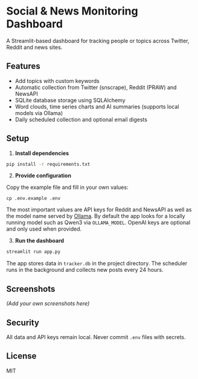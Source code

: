 # Social & News Monitoring Dashboard

A Streamlit-based dashboard for tracking people or topics across Twitter, Reddit and news sites.

## Features

- Add topics with custom keywords
- Automatic collection from Twitter (snscrape), Reddit (PRAW) and NewsAPI
- SQLite database storage using SQLAlchemy
- Word clouds, time series charts and AI summaries (supports local models via Ollama)
- Daily scheduled collection and optional email digests

## Setup

1. **Install dependencies**

```bash
pip install -r requirements.txt
```

2. **Provide configuration**

Copy the example file and fill in your own values:

```
cp .env.example .env
```

The most important values are API keys for Reddit and NewsAPI as well as
the model name served by [Ollama](https://ollama.com/).  By default the
app looks for a locally running model such as Qwen3 via `OLLAMA_MODEL`.
OpenAI keys are optional and only used when provided.

3. **Run the dashboard**

```bash
streamlit run app.py
```

The app stores data in `tracker.db` in the project directory. The scheduler runs in the background and collects new posts every 24 hours.

## Screenshots

*(Add your own screenshots here)*

## Security

All data and API keys remain local. Never commit `.env` files with secrets.

## License

MIT
